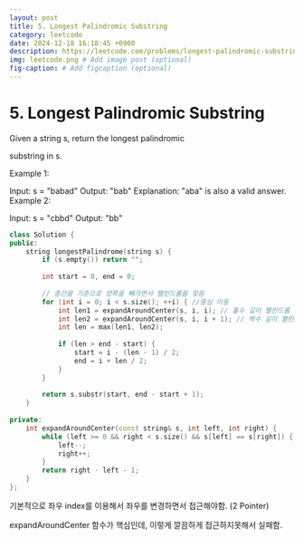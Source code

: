 ```yaml
---
layout: post
title: 5. Longest Palindromic Substring
category: leetcode
date: 2024-12-18 16:18:45 +0900
description: https://leetcode.com/problems/longest-palindromic-substring/description/
img: leetcode.png # Add image post (optional)
fig-caption: # Add figcaption (optional)
---
```


            
# 5. Longest Palindromic Substring


Given a string s, return the longest 
palindromic
 
substring
 in s.

 

Example 1:

Input: s = "babad"
Output: "bab"
Explanation: "aba" is also a valid answer.
Example 2:

Input: s = "cbbd"
Output: "bb"

```cpp
class Solution {
public:
    string longestPalindrome(string s) {
        if (s.empty()) return "";
        
        int start = 0, end = 0;
        
        // 중간을 기준으로 양쪽을 빼가면서 팰린드롬을 찾음
        for (int i = 0; i < s.size(); ++i) { //중심 이동
            int len1 = expandAroundCenter(s, i, i); // 홀수 길이 팰린드롬
            int len2 = expandAroundCenter(s, i, i + 1); // 짝수 길이 팰린드롬
            int len = max(len1, len2);
            
            if (len > end - start) {
                start = i - (len - 1) / 2;
                end = i + len / 2;
            }
        }
        
        return s.substr(start, end - start + 1);
    }
    
private:
    int expandAroundCenter(const string& s, int left, int right) {
        while (left >= 0 && right < s.size() && s[left] == s[right]) {
            left--;
            right++;
        }
        return right - left - 1;
    }
};

```

기본적으로 좌우 index를 이용해서 좌우를 변경하면서 접근해야함. (2 Pointer)

expandAroundCenter 함수가 핵심인데, 이렇게 깔끔하게 접근하지못해서 실패함.

